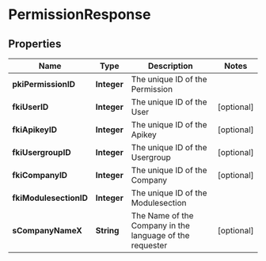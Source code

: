 

# PermissionResponse

## Properties

Name | Type | Description | Notes
------------ | ------------- | ------------- | -------------
**pkiPermissionID** | **Integer** | The unique ID of the Permission | 
**fkiUserID** | **Integer** | The unique ID of the User |  [optional]
**fkiApikeyID** | **Integer** | The unique ID of the Apikey |  [optional]
**fkiUsergroupID** | **Integer** | The unique ID of the Usergroup |  [optional]
**fkiCompanyID** | **Integer** | The unique ID of the Company |  [optional]
**fkiModulesectionID** | **Integer** | The unique ID of the Modulesection | 
**sCompanyNameX** | **String** | The Name of the Company in the language of the requester |  [optional]




